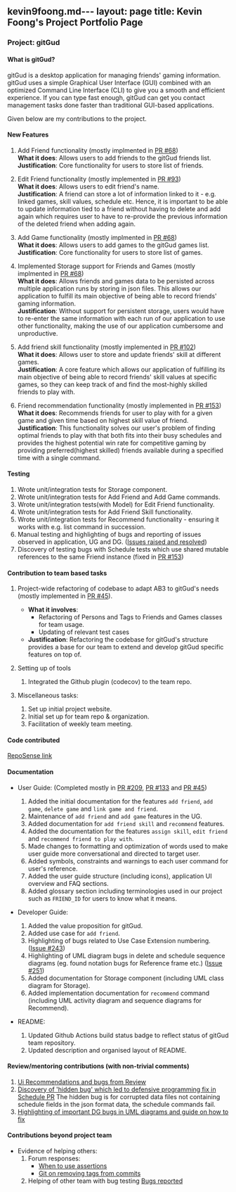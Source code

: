 kevin9foong.md---
layout: page
title: Kevin Foong's Project Portfolio Page
---

### Project: gitGud

#### What is gitGud?

gitGud is a desktop application for managing friends' gaming information. gitGud uses a simple Graphical User Interface
(GUI) combined with an optimized Command Line Interface (CLI) to give you a smooth and efficient experience. If you can
type fast enough, gitGud can get you contact management tasks done faster than traditional GUI-based applications.

Given below are my contributions to the project.

#### New Features
  1. Add Friend functionality (mostly implmented in [PR #68](https://github.com/AY2122S1-CS2103T-W13-4/tp/pull/69)) <br>
     **What it does**: Allows users to add friends to the gitGud friends list.<br>
     **Justification**: Core functionality for users to store list of friends.  
     

  2. Edit Friend functionality (mostly implemented in [PR #93](https://github.com/AY2122S1-CS2103T-W13-4/tp/pull/93)) <br>
     **What it does**: Allows users to edit friend's name.<br>
     **Justification**: A friend can store a lot of information linked to it - e.g. linked games, skill values, schedule etc. 
     Hence, it is important to be able to update information tied to a friend without having to delete and add again which 
     requires user to have to re-provide the previous information of the deleted friend when adding again.
     

  3. Add Game functionality (mostly implmented in [PR #68](https://github.com/AY2122S1-CS2103T-W13-4/tp/pull/69)) <br>
     **What it does**: Allows users to add games to the gitGud games list.<br>
     **Justification**: Core functionality for users to store list of games. 
     

  4. Implemented Storage support for Friends and Games (mostly implmented in [PR #68](https://github.com/AY2122S1-CS2103T-W13-4/tp/pull/69)) <br>
     **What it does**: Allows friends and games data to be persisted across multiple application runs by storing in json files. This 
     allows our application to fulfill its main objective of being able to record friends' gaming information.<br>
     **Justification**: Without support for persistent storage, users would have to re-enter the same information with each run of 
     our application to use other functionality, making the use of our application cumbersome and unproductive.
     

  5. Add friend skill functionality (mostly implemented in [PR #102](https://github.com/AY2122S1-CS2103T-W13-4/tp/pull/102)) <br>
     **What it does**: Allows user to store and update friends' skill at different games.<br>
     **Justification**: A core feature which allows our application of fulfilling its main objective of being able to record friends' 
     skill values at specific games, so they can keep track of and find the most-highly skilled friends to play with.
     

  6. Friend recommendation functionality (mostly implemented in [PR #153](https://github.com/AY2122S1-CS2103T-W13-4/tp/pull/153)) <br>
     **What it does**: Recommends friends for user to play with for a given game and given time based on highest skill value of friend.<br>
     **Justification**: This functionality solves our user's problem of finding optimal friends to play with that both fits into their busy schedules and 
     provides the highest potential win rate for competitive gaming by providing preferred(highest skilled) friends available during a specified time 
     with a single command.

#### Testing 
  1. Wrote unit/integration tests for Storage component.
  2. Wrote unit/integration tests for Add Friend and Add Game commands.
  3. Wrote unit/integration tests(with Model) for Edit Friend functionality.
  4. Wrote unit/integration tests for Add Friend Skill functionality.
  5. Wrote unit/integration tests for Recommend functionality - ensuring it works with e.g. list command in succession.
  6. Manual testing and highlighting of bugs and reporting of issues observed in application, UG and DG. ([Issues raised and resolved](https://github.com/AY2122S1-CS2103T-W13-4/tp/issues?q=is%3Aissue+author%3Akevin9foong+is%3Aclosed))
  7. Discovery of testing bugs with Schedule tests which use shared mutable references to the same Friend instance 
     (fixed in [PR #153](https://github.com/AY2122S1-CS2103T-W13-4/tp/pull/153/files))  

#### Contribution to team based tasks
1. Project-wide refactoring of codebase to adapt AB3 to gitGud's needs (mostly implemented in [PR #45](https://github.com/AY2122S1-CS2103T-W13-4/tp/pull/45)). <br>
    * **What it involves**:
      * Refactoring of Persons and Tags to Friends and Games classes for team usage.
      * Updating of relevant test cases
    * **Justification**: Refactoring the codebase for gitGud's structure provides a base for our team to extend and develop gitGud specific features on top of.

2. Setting up of tools 
   1. Integrated the Github plugin (codecov) to the team repo.

3. Miscellaneous tasks: 
   1. Set up initial project website.
   2. Initial set up for team repo & organization.
   3. Facilitation of weekly team meeting. 

#### Code contributed 
  [RepoSense link](https://nus-cs2103-ay2122s1.github.io/tp-dashboard/?search=kevin9foong&sort=groupTitle&sortWithin=title&since=2021-09-17&timeframe=commit&mergegroup=&groupSelect=groupByRepos&breakdown=false)

#### Documentation
  * User Guide: (Completed mostly in [PR #209](https://github.com/AY2122S1-CS2103T-W13-4/tp/pull/209), [PR #133](https://github.com/AY2122S1-CS2103T-W13-4/tp/pull/133) and [PR #45](https://github.com/AY2122S1-CS2103T-W13-4/tp/pull/133))
    1. Added the initial documentation for the features `add friend`, `add game`, `delete game` and 
       `link game and friend`.
    2. Maintenance of `add friend` and `add game` features in the UG.  
    3. Added documentation for `add friend skill` and `recommend` features. 
    4. Added the documentation for the features `assign skill`, `edit friend` and `recommend friend to play with`.
    5. Made changes to formatting and optimization of words used to make user guide more conversational and directed to target user. 
    6. Added symbols, constraints and warnings to each user command for user's reference. 
    7. Added the user guide structure (including icons), application UI overview and FAQ sections. 
    8. Added glossary section including terminologies used in our project such as `FRIEND_ID` for users to know what it means. 


  * Developer Guide:
    1. Added the value proposition for gitGud.
    2. Added use case for `add friend`.
    3. Highlighting of bugs related to Use Case Extension numbering. ([Issue #243](https://github.com/AY2122S1-CS2103T-W13-4/tp/issues/243))
    4. Highlighting of UML diagram bugs in delete and schedule sequence diagrams (eg. found notation bugs for Reference frame etc.) ([Issue #251](https://github.com/AY2122S1-CS2103T-W13-4/tp/issues/251))
    5. Added documentation for Storage component (including UML class diagram for Storage). 
    6. Added implementation documentation for `recommend` command (including UML activity diagram and sequence diagrams for Recommend). 


  * README:
    1. Updated Github Actions build status badge to reflect status of gitGud team repository.
    2. Updated description and organised layout of README.

#### Review/mentoring contributions (with non-trivial comments)
1. [Ui Recommendations and bugs from Review](https://github.com/AY2122S1-CS2103T-W13-4/tp/pull/107)
2. [Discovery of 'hidden bug' which led to defensive programming fix in Schedule PR](https://github.com/AY2122S1-CS2103T-W13-4/tp/pull/113)
      The hidden bug is for corrupted data files not containing schedule fields in the json format data, the schedule commands fail.
3. [Highlighting of important DG bugs in UML diagrams and guide on how to fix](https://github.com/AY2122S1-CS2103T-W13-4/tp/pull/255)

#### Contributions beyond project team
* Evidence of helping others: 
  1. Forum responses:
     * [When to use assertions](https://github.com/nus-cs2103-AY2122S1/forum/issues/190#issuecomment-913379752)
     * [Git on removing tags from commits](https://github.com/nus-cs2103-AY2122S1/forum/issues/24#issuecomment-899956054)
  2. Helping of other team with bug testing
  [Bugs reported](https://docs.google.com/document/d/1nXaZGo2nbEuU-jgpz8IDph73P4WFkGlo9_yW_paeNDE/edit)
